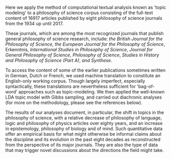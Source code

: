 Here we apply the method of computational textual analysis known as 'topic modeling' to a philosophy of science corpus consisting of the full-text content of 16917 articles published by eight philosophy of science journals from the 1934 up until 2017. 

These journals, which are among the most recognized journals that publish general philosophy of science research, include: 
*the British Journal for the Philosophy of Science*, 
*the European Journal for the Philosophy of Science*, Erkenntnis, 
*International Studies in Philosophy of Science*, 
*Journal for General Philosophy of Science*, 
*Philosophy of Science*, 
*Studies in History and Philosophy of Science (Part A)*, 
*and Synthese*. 

To access the content of some of the earlier publications sometimes written in German, Dutch or French, we used machine translation to constitute an English-only working corpus. 
Though largely imperfect, especially syntactically, these translations are nevertheless sufficient for 'bag-of-word' approaches such as topic-modeling. 
We then applied the well-known LDA topic model with Gibbs sampling, and carried out diachronic analyses (for more on the methodology, please see the references below).

The results of our analyses document, in particular, the shift in topics in the philosophy of science, with a relative decrease of philosophy of language, logic and philosophy of physics articles over eighty years, and an increase in epistemology, philosophy of biology and of mind. 
Such quantitative data offer an empirical basis for what might otherwise be informal claims about the discipline and its evolution in the past eight decades as reconstructed from the perspective of its major journals. 
They are also the type of data that may trigger novel discussions about the directions the field might take.

